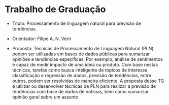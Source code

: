 # Trabalho de Graduação

* Título:
Processamento de linguagem natural para previsão de tendências.

* Orientador: 
Filipe A. N. Verri

* Proposta:
Técnicas de Processamento de Linguagem Natural (PLN) podem ser utilizadas em bases de dados públicas para sumarizar opiniões e tendências específicas. Por exemplo, análise de sentimentos é capaz de medir impacto de uma ideia ou produto. Com base nestas técnicas, tarefas como busca inteligente de tópicos de interesse, classificação e regressão de dados, previsão de tendências, entre outros, podem ser resolvidas de maneira eficiente. A proposta desse TG é utilizar ou desenvolver técnicas de PLN para realizar a previsão de tendências com base de dados de notícias, bem como sumarizar opinião geral sobre um assunto